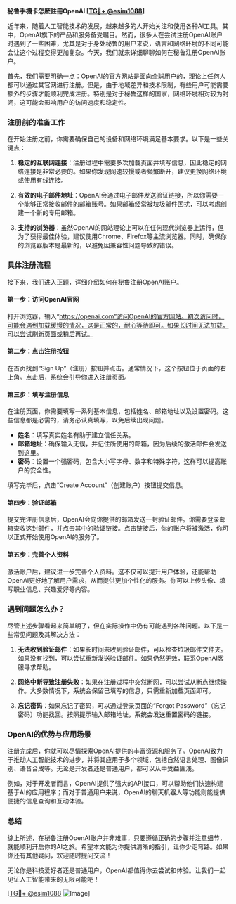 **秘鲁手機卡怎麽註冊OpenAI [[TG💪+ @esim1088](https://t.me/s/esim1088)]**

近年来，随着人工智能技术的发展，越来越多的人开始关注和使用各种AI工具。其中，OpenAI旗下的产品和服务备受瞩目。然而，很多人在尝试注册OpenAI账户时遇到了一些困难，尤其是对于身处秘鲁的用户来说，语言和网络环境的不同可能会让这个过程变得更加复杂。今天，我们就来详细聊聊如何在秘鲁注册OpenAI账户。

首先，我们需要明确一点：OpenAI的官方网站是面向全球用户的，理论上任何人都可以通过其官网进行注册。但是，由于地域差异和技术限制，有些用户可能需要额外的步骤才能顺利完成注册。特别是对于秘鲁这样的国家，网络环境相对较为封闭，这可能会影响用户的访问速度和稳定性。

### 注册前的准备工作

在开始注册之前，你需要确保自己的设备和网络环境满足基本要求。以下是一些关键点：

1. **稳定的互联网连接**：注册过程中需要多次加载页面并填写信息，因此稳定的网络连接是非常必要的。如果你发现网速较慢或者频繁断开，建议更换网络环境或使用有线连接。

2. **有效的电子邮件地址**：OpenAI会通过电子邮件发送验证链接，所以你需要一个能够正常接收邮件的邮箱账号。如果邮箱经常被垃圾邮件困扰，可以考虑创建一个新的专用邮箱。

3. **支持的浏览器**：虽然OpenAI的网站理论上可以在任何现代浏览器上运行，但为了获得最佳体验，建议使用Chrome、Firefox等主流浏览器。同时，确保你的浏览器版本是最新的，以避免因兼容性问题导致的错误。

### 具体注册流程

接下来，我们进入正题，详细介绍如何在秘鲁注册OpenAI账户。

#### 第一步：访问OpenAI官网

打开浏览器，输入“https://openai.com”访问OpenAI的官方网站。初次访问时，可能会遇到加载缓慢的情况，这是正常的，耐心等待即可。如果长时间无法加载，可以尝试刷新页面或稍后再试。

#### 第二步：点击注册按钮

在首页找到“Sign Up”（注册）按钮并点击。通常情况下，这个按钮位于页面的右上角。点击后，系统会引导你进入注册页面。

#### 第三步：填写注册信息

在注册页面，你需要填写一系列基本信息，包括姓名、邮箱地址以及设置密码。这些信息都是必需的，请务必认真填写，以免后续出现问题。

- **姓名**：填写真实姓名有助于建立信任关系。
- **邮箱地址**：确保输入无误，并记住所使用的邮箱，因为后续的激活邮件会发送到这里。
- **密码**：设置一个强密码，包含大小写字母、数字和特殊字符，这样可以提高账户的安全性。

填写完毕后，点击“Create Account”（创建账户）按钮提交信息。

#### 第四步：验证邮箱

提交完注册信息后，OpenAI会向你提供的邮箱发送一封验证邮件。你需要登录邮箱查收这封邮件，并点击其中的验证链接。点击链接后，你的账户将被激活，你可以正式开始使用OpenAI的服务了。

#### 第五步：完善个人资料

激活账户后，建议进一步完善个人资料。这不仅可以提升用户体验，还能帮助OpenAI更好地了解用户需求，从而提供更加个性化的服务。你可以上传头像、填写职业信息、兴趣爱好等内容。

### 遇到问题怎么办？

尽管上述步骤看起来简单明了，但在实际操作中仍有可能遇到各种问题。以下是一些常见问题及其解决方法：

1. **无法收到验证邮件**：如果长时间未收到验证邮件，可以检查垃圾邮件文件夹。如果没有找到，可以尝试重新发送验证邮件。如果仍然无效，联系OpenAI客服寻求帮助。

2. **网络中断导致注册失败**：如果在注册过程中突然断网，可以尝试从断点继续操作。大多数情况下，系统会保留已填写的信息，只需重新加载页面即可。

3. **忘记密码**：如果忘记了密码，可以通过登录页面的“Forgot Password”（忘记密码）功能找回。按照提示输入邮箱地址，系统会发送重置密码的链接。

### OpenAI的优势与应用场景

注册完成后，你就可以尽情探索OpenAI提供的丰富资源和服务了。OpenAI致力于推动人工智能技术的进步，并将其应用于多个领域，包括自然语言处理、图像识别、语音合成等。无论是开发者还是普通用户，都可以从中受益匪浅。

例如，对于开发者而言，OpenAI提供了强大的API接口，可以帮助他们快速构建基于AI的应用程序；而对于普通用户来说，OpenAI的聊天机器人等功能则能提供便捷的信息查询和互动体验。

### 总结

综上所述，在秘鲁注册OpenAI账户并非难事，只要遵循正确的步骤并注意细节，就能顺利开启你的AI之旅。希望本文能为你提供清晰的指引，让你少走弯路。如果你还有其他疑问，欢迎随时提问交流！

无论你是科技爱好者还是普通用户，OpenAI都值得你去尝试和体验。让我们一起见证人工智能带来的无限可能吧！

[[TG💪+ @esim1088](https://t.me/s/esim1088) ![Image](https://i.postimg.cc/4NQfJmqS/Snipaste-2025-05-13-00-14-12.png)]